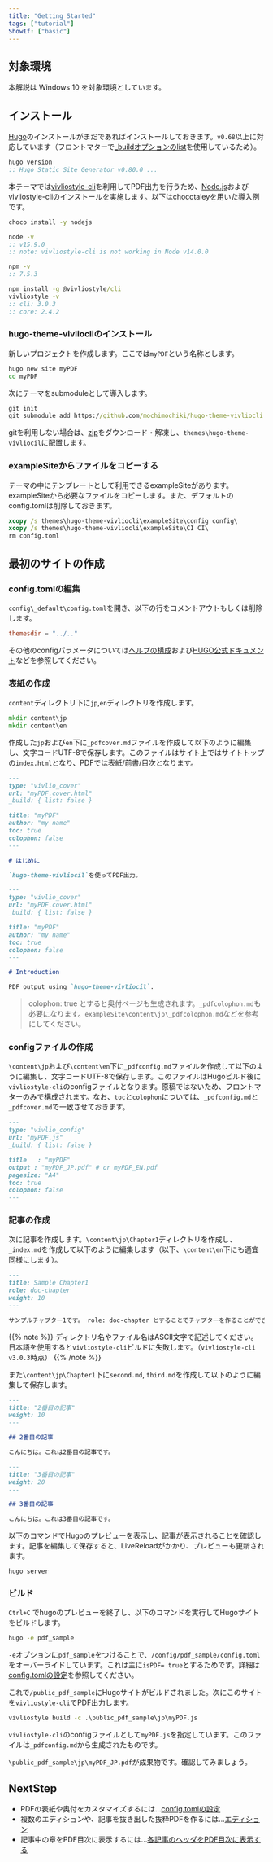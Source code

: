 ```yaml
---
title: "Getting Started"
tags: ["tutorial"]
ShowIf: ["basic"]
---
```


## 対象環境

本解説は Windows 10 を対象環境としています。

## インストール

[Hugo](https://gohugo.io/)のインストールがまだであればインストールしておきます。`v0.68`以上に対応しています（フロントマターで[_buildオプションのlist](https://gohugo.io/content-management/build-options/#list)を使用しているため）。

```bat
hugo version
:: Hugo Static Site Generator v0.80.0 ...
```

本テーマでは[vivliostyle-cli](https://github.com/vivliostyle/vivliostyle-cli)を利用してPDF出力を行うため、[Node.js](https://nodejs.org/ja/)およびvivliostyle-cliのインストールを実施します。以下はchocotaleyを用いた導入例です。

```bat
choco install -y nodejs

node -v
:: v15.9.0
:: note: vivliostyle-cli is not working in Node v14.0.0

npm -v
:: 7.5.3

npm install -g @vivliostyle/cli
vivliostyle -v
:: cli: 3.0.3
:: core: 2.4.2
```

### hugo-theme-vivliocliのインストール

新しいプロジェクトを作成します。ここでは`myPDF`という名称とします。

```bat
hugo new site myPDF
cd myPDF
```

次にテーマをsubmoduleとして導入します。

```bat
git init
git submodule add https://github.com/mochimochiki/hugo-theme-vivliocli themes/hugo-theme-vivliocli
```

gitを利用しない場合は、[zip](https://github.com/mochimochiki/hugo-theme-vivliocli/archive/master.zip)をダウンロード・解凍し、`themes\hugo-theme-vivliocil`に配置します。

### exampleSiteからファイルをコピーする

テーマの中にテンプレートとして利用できるexampleSiteがあります。exampleSiteから必要なファイルをコピーします。また、デフォルトのconfig.tomlは削除しておきます。

```bat
xcopy /s themes\hugo-theme-vivliocli\exampleSite\config config\
xcopy /s themes\hugo-theme-vivliocli\exampleSite\CI CI\
rm config.toml
```

## 最初のサイトの作成

### config.tomlの編集

`config\_default\config.toml`を開き、以下の行をコメントアウトもしくは削除します。

```toml
themesdir = "../.."
```

その他のconfigパラメータについては[ヘルプの構成](../Configuration/config.html)および[HUGO公式ドキュメント](https://gohugo.io/getting-started/configuration/)などを参照してください。

### 表紙の作成

`content`ディレクトリ下に`jp`,`en`ディレクトリを作成します。

```bat
mkdir content\jp
mkdir content\en
```

作成した`jp`および`en`下に`_pdfcover.md`ファイルを作成して以下のように編集し、文字コードUTF-8で保存します。このファイルはサイト上ではサイトトップの`index.html`となり、PDFでは表紙/前書/目次となります。

```md
---
type: "vivlio_cover"
url: "myPDF.cover.html"
_build: { list: false }

title: "myPDF"
author: "my name"
toc: true
colophon: false
---

# はじめに

`hugo-theme-vivliocil`を使ってPDF出力。

```

```md
---
type: "vivlio_cover"
url: "myPDF.cover.html"
_build: { list: false }

title: "myPDF"
author: "my name"
toc: true
colophon: false
---

# Introduction

PDF output using `hugo-theme-vivliocil`.

```

> colophon: true とすると奥付ページも生成されます。`_pdfcolophon.md`も必要になります。`exampleSite\content\jp\_pdfcolophon.md`などを参考にしてください。

### configファイルの作成

`\content\jp`および`\content\en`下に`_pdfconfig.md`ファイルを作成して以下のように編集し、文字コードUTF-8で保存します。このファイルはHugoビルド後に`vivliostyle-cli`のconfigファイルとなります。原稿ではないため、フロントマターのみで構成されます。なお、`toc`と`colophon`については、`_pdfconfig.md`と`_pdfcover.md`で一致させておきます。

```md
---
type: "vivlio_config"
url: "myPDF.js"
_build: { list: false }

title   : "myPDF"
output : "myPDF_JP.pdf" # or myPDF_EN.pdf
pagesize: "A4"
toc: true
colophon: false
---
```


### 記事の作成

次に記事を作成します。`\content\jp\Chapter1`ディレクトリを作成し、`_index.md`を作成して以下のように編集します（以下、`\content\en`下にも適宜同様にします）。

```md
---
title: Sample Chapter1
role: doc-chapter
weight: 10
---

サンプルチャプター1です。 role: doc-chapter とすることでチャプターを作ることができます。チャプターのindexページの後にも改ページが入るため、短いと少し記事が寂しく見えることになります。
```

{{% note %}}
ディレクトリ名やファイル名はASCII文字で記述してください。日本語を使用すると`vivliostyle-cli`ビルドに失敗します。（`vivliostyle-cli v3.0.3`時点）
{{% /note %}}

また`\content\jp\Chapter1`下に`second.md`, `third.md`を作成して以下のように編集して保存します。

```md
---
title: "2番目の記事"
weight: 10
---

## 2番目の記事

こんにちは。これは2番目の記事です。
```

```md
---
title: "3番目の記事"
weight: 20
---

## 3番目の記事

こんにちは。これは3番目の記事です。
```

以下のコマンドでHugoのプレビューを表示し、記事が表示されることを確認します。記事を編集して保存すると、LiveReloadがかかり、プレビューも更新されます。

```
hugo server
```

### ビルド

`Ctrl+C` でhugoのプレビューを終了し、以下のコマンドを実行してHugoサイトをビルドします。

```bat
hugo -e pdf_sample
```

`-e`オプションに`pdf_sample`をつけることで、`/config/pdf_sample/config.toml`をオーバーライドしています。これは主に`isPDF= true`とするためです。詳細は[config.tomlの設定](../Configuration/config.html)を参照してください。

これで`/public_pdf_sample`にHugoサイトがビルドされました。次にこのサイトを`vivliostyle-cli`でPDF出力します。

```bat
vivliostyle build -c .\public_pdf_sample\jp\myPDF.js
```

`vivliostyle-cli`のconfigファイルとして`myPDF.js`を指定しています。このファイルは`_pdfconfig.md`から生成されたものです。

`\public_pdf_sample\jp\myPDF_JP.pdf`が成果物です。確認してみましょう。

## NextStep

* PDFの表紙や奥付をカスタマイズするには...[config.tomlの設定](../Configuration/config.html)
* 複数のエディションや、記事を抜き出した抜粋PDFを作るには...[エディション](../Configuration/edition.html)
* 記事中の章をPDF目次に表示するには...[各記事のヘッダをPDF目次に表示する](../Configuration/frontmatter.html#各記事のヘッダをPDF目次に表示する)
